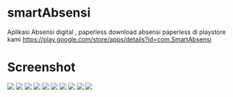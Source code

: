 # smartAbsensi
Aplikasi Absensi digital , paperless
download absensi paperless di playstore kami 
https://play.google.com/store/apps/details?id=com.SmartAbsensi
# Screenshot
![](https://pandao.github.io/editor.md/examples/images/4.jpg)
![](https://github.com/bisanedev/smartAbsensi/blob/main/rekapKelas.png?raw=true)
![](https://github.com/bisanedev/smartAbsensi/blob/main/rekapSiswa.png?raw=true)
![](https://github.com/bisanedev/smartAbsensi/blob/main/rekapGuru.png?raw=true)
![](https://github.com/bisanedev/smartAbsensi/blob/main/absensiLihatSiswa.png?raw=true)
![](https://github.com/bisanedev/smartAbsensi/blob/main/auditabsensiSiswa.png?raw=true)
![](https://github.com/bisanedev/smartAbsensi/blob/main/Screenshot_1613217274.png?raw=true)
![](https://github.com/bisanedev/smartAbsensi/blob/main/Screenshot_1613221517.png?raw=true)
![](https://github.com/bisanedev/smartAbsensi/blob/main/Screenshot_1613221520.png?raw=true)
![](https://github.com/bisanedev/smartAbsensi/blob/main/Screenshot_1613221606.png?raw=true)






